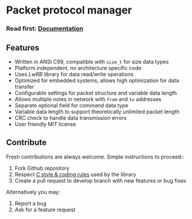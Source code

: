 # Packet protocol manager

<h3>Read first: <a href="http://docs.majerle.eu/projects/lwpkt/">Documentation</a></h3>

## Features

* Written in ANSI C99, compatible with ``size_t`` for size data types
* Platform independent, no architecture specific code
* Uses *LwRB* library for data read/write operations
* Optimized for embedded systems, allows high optimization for data transfer
* Configurable settings for packet structure and variable data length
* Allows multiple notes in network with `from` and `to` addresses
* Separate optional field for *command* data type
* Variable data length to support theoretically unlimited packet length
* CRC check to handle data transmission errors
* User friendly MIT license

## Contribute

Fresh contributions are always welcome. Simple instructions to proceed::

1. Fork Github repository
2. Respect [C style & coding rules](https://github.com/MaJerle/c-code-style) used by the library
3. Create a pull request to develop branch with new features or bug fixes

Alternatively you may:

1. Report a bug
2. Ask for a feature request
